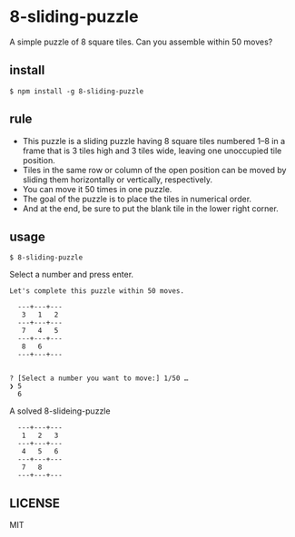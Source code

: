 # 8-sliding-puzzle
A simple puzzle of 8 square tiles.
Can you assemble within 50 moves?


## install
```
$ npm install -g 8-sliding-puzzle
```

## rule
- This puzzle is a sliding puzzle having 8 square tiles numbered 1–8 in a frame that is 3 tiles high and 3 tiles wide, leaving one unoccupied tile position. 
- Tiles in the same row or column of the open position can be moved by sliding them horizontally or vertically, respectively. 
- You can move it 50 times in one puzzle.
- The goal of the puzzle is to place the tiles in numerical order.
- And at the end, be sure to put the blank tile in the lower right corner.

## usage
```
$ 8-sliding-puzzle
```
Select a number and press enter.
```
Let's complete this puzzle within 50 moves.

  ---+---+---
   3   1   2
  ---+---+---
   7   4   5
  ---+---+---
   8   6    
  ---+---+---


? [Select a number you want to move:] 1/50 … 
❯ 5
  6
```
A solved 8-slideing-puzzle
```
  ---+---+---
   1   2   3
  ---+---+---
   4   5   6
  ---+---+---
   7   8    
  ---+---+---
```

## LICENSE
MIT
